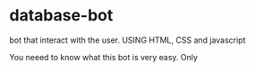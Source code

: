 # database-bot
bot that interact with the user. USING HTML, CSS and javascript

You neeed to know what this bot is very easy. Only 
